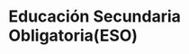 <!-- TITLE: Oferta Formativa -->
<!-- SUBTITLE: A quick summary of Oferta Formativa -->

# Educación Secundaria Obligatoria(ESO)